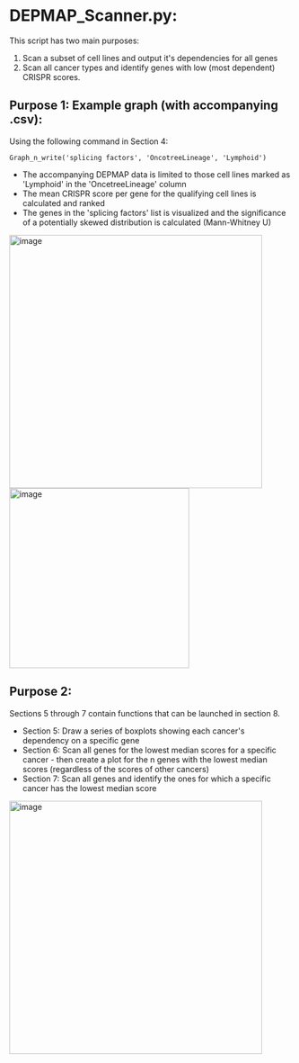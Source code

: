 # DEPMAP_Scanner.py:
This script has two main purposes:
1. Scan a subset of cell lines and output it's dependencies for all genes
2. Scan all cancer types and identify genes with low (most dependent) CRISPR scores.

## Purpose 1: Example graph (with accompanying .csv):
Using the following command in Section 4:<br>

    Graph_n_write('splicing factors', 'OncotreeLineage', 'Lymphoid')

- The accompanying DEPMAP data is limited to those cell lines marked as 'Lymphoid' in the 'OncetreeLineage' column
- The mean CRISPR score per gene for the qualifying cell lines is calculated and ranked
- The genes in the 'splicing factors' list is visualized and the significance of a potentially skewed distribution is calculated (Mann-Whitney U)

<img width="450" alt="image" src="https://github.com/user-attachments/assets/eae04b06-74b7-4728-9de4-c58aab3cb1f2">
<br>
<img width="320" alt="image" src="https://github.com/user-attachments/assets/c33c371a-20b0-4624-ba19-29f563d49f4c">

## Purpose 2:
Sections 5 through 7 contain functions that can be launched in section 8.
- Section 5: Draw a series of boxplots showing each cancer's dependency on a specific gene
- Section 6: Scan all genes for the lowest median scores for a specific cancer - then create a plot for the n genes with the lowest median scores (regardless of the scores of other cancers)
- Section 7: Scan all genes and identify the ones for which a specific cancer has the lowest median score
  
<img width="450" alt="image" src="https://github.com/user-attachments/assets/c043075e-1324-4379-8623-d5a1bb872728">
